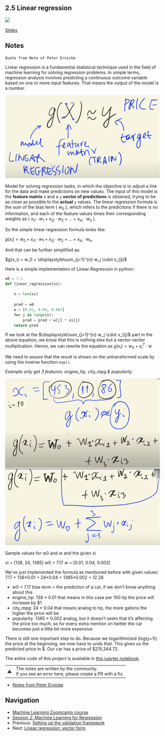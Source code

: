 ## 2.5 Linear regression

<a href="https://www.youtube.com/watch?v=Dn1eTQLsOdA&list=PL3MmuxUbc_hIhxl5Ji8t4O6lPAOpHaCLR&index=16"><img src="images/thumbnail-2-05.jpg"></a>

[Slides](https://www.slideshare.net/AlexeyGrigorev/ml-zoomcamp-2-slides)

## Notes

`Quote from Note of Peter Ernicke`

Linear regression is a fundamental statistical technique used in the field of machine learning for solving regression problems. In simple terms, regression analysis involves predicting a continuous outcome variable based on one or more input features. That means the output of the model is a number.

![05-linear-regression](./images/05-linear-regression.png)

Model for solving regression tasks, in which the objective is to adjust a line for the data and make predictions on new values. The input of this model is the **feature matrix** `X` and a `y` **vector of predictions** is obtained, trying to be as close as possible to the **actual** `y` values. The linear regression formula is the sum of the bias term \( $w_0$ \), which refers to the predictions if there is no information, and each of the feature values times their corresponding weights as \( $x_{i1} \cdot w_1 + x_{i2} \cdot w_2 + ... + x_{in} \cdot w_n$ \).

So the simple linear regression formula looks like:

$g(x_i) = w_0 + x_{i1} \cdot w_1 + x_{i2} \cdot w_2 + ... + x_{in} \cdot w_n$.

And that can be further simplified as:

$g(x_i) = w_0 + \displaystyle\sum_{j=1}^{n} w_j \cdot x_{ij}$

Here is a simple implementation of Linear Regression in python:

```python
w0 = 7.1
def linear_regression(xi):

    n = len(xi)

    pred = w0
    w = [0.01, 0.04, 0.002]
    for j in range(n):
        pred = pred + w[j] * xi[j]
    return pred
```

If we look at the $\displaystyle\sum_{j=1}^{n} w_j \cdot x_{ij}$ part in the above equation, we know that this is nothing else but a vector-vector multiplication. Hence, we can rewrite the equation as $g(x_i) = w_0 + x_i^T \cdot w$

We need to assure that the result is shown on the untransformed scale by using the inverse function `exp()`.

_Example only get 3 features: engine_hp, city_mpg & popularity_

![05-linear-regression-ex-1](./images/05-linear-regression-ex-1.png)
![05-linear-regression-ex-2](./images/05-linear-regression-ex-2.png)

Sample values for w0 and w and the given xi

xi = [138, 24, 1385]
w0 = 7.17
w = [0.01, 0.04, 0.002]

We’ve just implemented the formula as mentioned before with given values: 7.17 + 138\*0.01 + 24\*0.04 + 1385\*0.002 = 12.28

- w0 = 7.17 bias term = the prediction of a car, if we don’t know anything about this
- engine_hp: 138 \* 0.01 that means in this case per 100 hp the price will increase by $1
- city_mpg: 24 \* 0.04 that means analog to hp, the more gallons the higher the price will be
- popularity: 1385 \* 0.002 analog, but it doesn’t seem that it’s affecting the price too much, so for every extra mention on twitter the car becomes just a little bit more expensive

There is still one important step to do. Because we logarithmized (log(y+1)) the price at the beginning, we now have to undo that. This gives us the predicted price in $. Our car has a price of $215,344.72.

The entire code of this project is available in [this jupyter notebook](https://github.com/alexeygrigorev/mlbookcamp-code/blob/master/chapter-02-car-price/02-carprice.ipynb).

<table>
   <tr>
      <td>⚠️</td>
      <td>
         The notes are written by the community. <br>
         If you see an error here, please create a PR with a fix.
      </td>
   </tr>
</table>

- [Notes from Peter Ernicke](https://knowmledge.com/2023/09/20/ml-zoomcamp-2023-machine-learning-for-regression-part-4/)

## Navigation

- [Machine Learning Zoomcamp course](../)
- [Session 2: Machine Learning for Regression](./)
- Previous: [Setting up the validation framework](04-validation-framework.md)
- Next: [Linear regression: vector form](06-linear-regression-vector.md)
